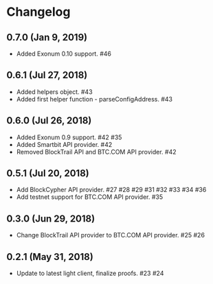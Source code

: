 # Changelog

## 0.7.0 (Jan 9, 2019)

* Added Exonum 0.10 support. #46

## 0.6.1 (Jul 27, 2018)

* Added helpers object. #43
* Added first helper function - parseConfigAddress. #43

## 0.6.0 (Jul 26, 2018)

* Added Exonum 0.9 support. #42 #35
* Added Smartbit API provider. #42
* Removed BlockTrail API and BTC.COM API provider. #42

## 0.5.1 (Jul 20, 2018)

* Add BlockCypher API provider. #27 #28 #29 #31 #32 #33 #34 #36
* Add testnet support for BTC.COM API provider. #35 

## 0.3.0 (Jun 29, 2018)

* Change BlockTrail API provider to BTC.COM API provider. #25 #26

## 0.2.1 (May 31, 2018)

* Update to latest light client, finalize proofs. #23 #24
